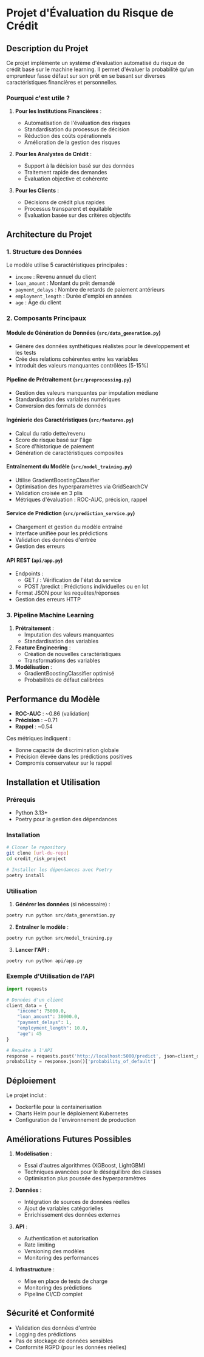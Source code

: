 # Projet d'Évaluation du Risque de Crédit

## Description du Projet

Ce projet implémente un système d'évaluation automatisé du risque de crédit basé sur le machine learning. Il permet d'évaluer la probabilité qu'un emprunteur fasse défaut sur son prêt en se basant sur diverses caractéristiques financières et personnelles.

### Pourquoi c'est utile ?

1. **Pour les Institutions Financières** :
   - Automatisation de l'évaluation des risques
   - Standardisation du processus de décision
   - Réduction des coûts opérationnels
   - Amélioration de la gestion des risques

2. **Pour les Analystes de Crédit** :
   - Support à la décision basé sur des données
   - Traitement rapide des demandes
   - Évaluation objective et cohérente

3. **Pour les Clients** :
   - Décisions de crédit plus rapides
   - Processus transparent et équitable
   - Évaluation basée sur des critères objectifs

## Architecture du Projet

### 1. Structure des Données
Le modèle utilise 5 caractéristiques principales :
- `income` : Revenu annuel du client
- `loan_amount` : Montant du prêt demandé
- `payment_delays` : Nombre de retards de paiement antérieurs
- `employment_length` : Durée d'emploi en années
- `age` : Âge du client

### 2. Composants Principaux

#### Module de Génération de Données (`src/data_generation.py`)
- Génère des données synthétiques réalistes pour le développement et les tests
- Crée des relations cohérentes entre les variables
- Introduit des valeurs manquantes contrôlées (5-15%)

#### Pipeline de Prétraitement (`src/preprocessing.py`)
- Gestion des valeurs manquantes par imputation médiane
- Standardisation des variables numériques
- Conversion des formats de données

#### Ingénierie des Caractéristiques (`src/features.py`)
- Calcul du ratio dette/revenu
- Score de risque basé sur l'âge
- Score d'historique de paiement
- Génération de caractéristiques composites

#### Entraînement du Modèle (`src/model_training.py`)
- Utilise GradientBoostingClassifier
- Optimisation des hyperparamètres via GridSearchCV
- Validation croisée en 3 plis
- Métriques d'évaluation : ROC-AUC, précision, rappel

#### Service de Prédiction (`src/prediction_service.py`)
- Chargement et gestion du modèle entraîné
- Interface unifiée pour les prédictions
- Validation des données d'entrée
- Gestion des erreurs

#### API REST (`api/app.py`)
- Endpoints :
  - GET / : Vérification de l'état du service
  - POST /predict : Prédictions individuelles ou en lot
- Format JSON pour les requêtes/réponses
- Gestion des erreurs HTTP

### 3. Pipeline Machine Learning
1. **Prétraitement** :
   - Imputation des valeurs manquantes
   - Standardisation des variables
2. **Feature Engineering** :
   - Création de nouvelles caractéristiques
   - Transformations des variables
3. **Modélisation** :
   - GradientBoostingClassifier optimisé
   - Probabilités de défaut calibrées

## Performance du Modèle

- **ROC-AUC** : ~0.86 (validation)
- **Précision** : ~0.71
- **Rappel** : ~0.54

Ces métriques indiquent :
- Bonne capacité de discrimination globale
- Précision élevée dans les prédictions positives
- Compromis conservateur sur le rappel

## Installation et Utilisation

### Prérequis
- Python 3.13+
- Poetry pour la gestion des dépendances

### Installation
```bash
# Cloner le repository
git clone [url-du-repo]
cd credit_risk_project

# Installer les dépendances avec Poetry
poetry install
```

### Utilisation

1. **Générer les données** (si nécessaire) :
```bash
poetry run python src/data_generation.py
```

2. **Entraîner le modèle** :
```bash
poetry run python src/model_training.py
```

3. **Lancer l'API** :
```bash
poetry run python api/app.py
```

### Exemple d'Utilisation de l'API

```python
import requests

# Données d'un client
client_data = {
    "income": 75000.0,
    "loan_amount": 30000.0,
    "payment_delays": 1,
    "employment_length": 10.0,
    "age": 45
}

# Requête à l'API
response = requests.post('http://localhost:5000/predict', json=client_data)
probability = response.json()['probability_of_default']
```

## Déploiement

Le projet inclut :
- Dockerfile pour la containerisation
- Charts Helm pour le déploiement Kubernetes
- Configuration de l'environnement de production

## Améliorations Futures Possibles

1. **Modélisation** :
   - Essai d'autres algorithmes (XGBoost, LightGBM)
   - Techniques avancées pour le déséquilibre des classes
   - Optimisation plus poussée des hyperparamètres

2. **Données** :
   - Intégration de sources de données réelles
   - Ajout de variables catégorielles
   - Enrichissement des données externes

3. **API** :
   - Authentication et autorisation
   - Rate limiting
   - Versioning des modèles
   - Monitoring des performances

4. **Infrastructure** :
   - Mise en place de tests de charge
   - Monitoring des prédictions
   - Pipeline CI/CD complet

## Sécurité et Conformité

- Validation des données d'entrée
- Logging des prédictions
- Pas de stockage de données sensibles
- Conformité RGPD (pour les données réelles)